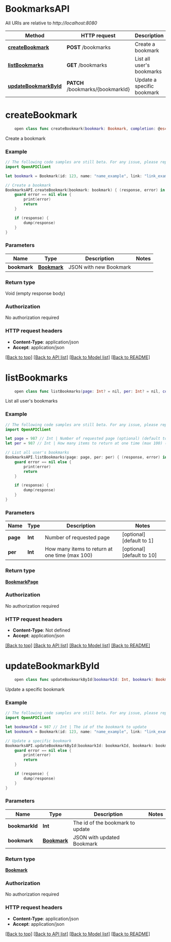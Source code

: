 # BookmarksAPI

All URIs are relative to *http://localhost:8080*

Method | HTTP request | Description
------------- | ------------- | -------------
[**createBookmark**](BookmarksAPI.md#createbookmark) | **POST** /bookmarks | Create a bookmark
[**listBookmarks**](BookmarksAPI.md#listbookmarks) | **GET** /bookmarks | List all user&#39;s bookmarks
[**updateBookmarkById**](BookmarksAPI.md#updatebookmarkbyid) | **PATCH** /bookmarks/{bookmarkId} | Update a specific bookmark


# **createBookmark**
```swift
    open class func createBookmark(bookmark: Bookmark, completion: @escaping (_ data: Void?, _ error: Error?) -> Void)
```

Create a bookmark

### Example 
```swift
// The following code samples are still beta. For any issue, please report via http://github.com/OpenAPITools/openapi-generator/issues/new
import OpenAPIClient

let bookmark = Bookmark(id: 123, name: "name_example", link: "link_example", imageUrl: "imageUrl_example", isFavorite: false, dateCreate: Date(), tag: "tag_example") // Bookmark | JSON with new Bookmark

// Create a bookmark
BookmarksAPI.createBookmark(bookmark: bookmark) { (response, error) in
    guard error == nil else {
        print(error)
        return
    }

    if (response) {
        dump(response)
    }
}
```

### Parameters

Name | Type | Description  | Notes
------------- | ------------- | ------------- | -------------
 **bookmark** | [**Bookmark**](Bookmark.md) | JSON with new Bookmark | 

### Return type

Void (empty response body)

### Authorization

No authorization required

### HTTP request headers

 - **Content-Type**: application/json
 - **Accept**: application/json

[[Back to top]](#) [[Back to API list]](../README.md#documentation-for-api-endpoints) [[Back to Model list]](../README.md#documentation-for-models) [[Back to README]](../README.md)

# **listBookmarks**
```swift
    open class func listBookmarks(page: Int? = nil, per: Int? = nil, completion: @escaping (_ data: BookmarkPage?, _ error: Error?) -> Void)
```

List all user's bookmarks

### Example 
```swift
// The following code samples are still beta. For any issue, please report via http://github.com/OpenAPITools/openapi-generator/issues/new
import OpenAPIClient

let page = 987 // Int | Number of requested page (optional) (default to 1)
let per = 987 // Int | How many items to return at one time (max 100) (optional) (default to 10)

// List all user's bookmarks
BookmarksAPI.listBookmarks(page: page, per: per) { (response, error) in
    guard error == nil else {
        print(error)
        return
    }

    if (response) {
        dump(response)
    }
}
```

### Parameters

Name | Type | Description  | Notes
------------- | ------------- | ------------- | -------------
 **page** | **Int** | Number of requested page | [optional] [default to 1]
 **per** | **Int** | How many items to return at one time (max 100) | [optional] [default to 10]

### Return type

[**BookmarkPage**](BookmarkPage.md)

### Authorization

No authorization required

### HTTP request headers

 - **Content-Type**: Not defined
 - **Accept**: application/json

[[Back to top]](#) [[Back to API list]](../README.md#documentation-for-api-endpoints) [[Back to Model list]](../README.md#documentation-for-models) [[Back to README]](../README.md)

# **updateBookmarkById**
```swift
    open class func updateBookmarkById(bookmarkId: Int, bookmark: Bookmark, completion: @escaping (_ data: Bookmark?, _ error: Error?) -> Void)
```

Update a specific bookmark

### Example 
```swift
// The following code samples are still beta. For any issue, please report via http://github.com/OpenAPITools/openapi-generator/issues/new
import OpenAPIClient

let bookmarkId = 987 // Int | The id of the bookmark to update
let bookmark = Bookmark(id: 123, name: "name_example", link: "link_example", imageUrl: "imageUrl_example", isFavorite: false, dateCreate: Date(), tag: "tag_example") // Bookmark | JSON with updated Bookmark

// Update a specific bookmark
BookmarksAPI.updateBookmarkById(bookmarkId: bookmarkId, bookmark: bookmark) { (response, error) in
    guard error == nil else {
        print(error)
        return
    }

    if (response) {
        dump(response)
    }
}
```

### Parameters

Name | Type | Description  | Notes
------------- | ------------- | ------------- | -------------
 **bookmarkId** | **Int** | The id of the bookmark to update | 
 **bookmark** | [**Bookmark**](Bookmark.md) | JSON with updated Bookmark | 

### Return type

[**Bookmark**](Bookmark.md)

### Authorization

No authorization required

### HTTP request headers

 - **Content-Type**: application/json
 - **Accept**: application/json

[[Back to top]](#) [[Back to API list]](../README.md#documentation-for-api-endpoints) [[Back to Model list]](../README.md#documentation-for-models) [[Back to README]](../README.md)

